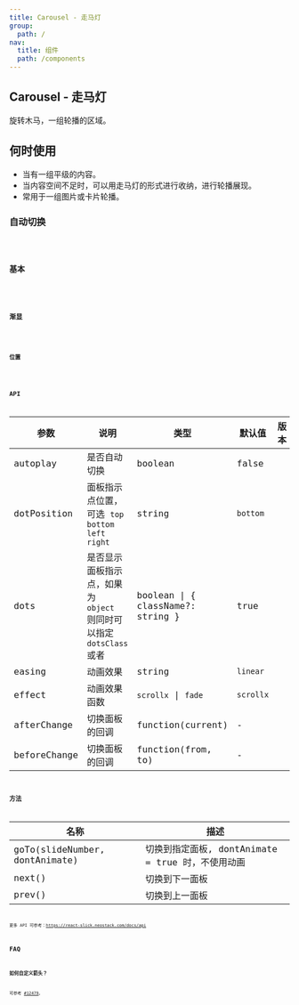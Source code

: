 ```yaml
---
title: Carousel - 走马灯
group:
  path: /
nav:
  title: 组件
  path: /components
---
```


## Carousel - 走马灯

旋转木马，一组轮播的区域。

## 何时使用

- 当有一组平级的内容。
- 当内容空间不足时，可以用走马灯的形式进行收纳，进行轮播展现。
- 常用于一组图片或卡片轮播。

### 自动切换

<code src="./demos/autoplay.tsx" />

### 基本

<code src="./demos/basic.tsx" />

### 渐显

<code src="./demos/fade.tsx" />

### 位置

<code src="./demos/position.tsx" />

## API

| 参数         | 说明                                                                | 类型                              | 默认值    | 版本 |
| ------------ | ------------------------------------------------------------------- | --------------------------------- | --------- | ---- |
| autoplay     | 是否自动切换                                                        | boolean                           | false     |      |
| dotPosition  | 面板指示点位置，可选 `top` `bottom` `left` `right`                  | string                            | `bottom`  |      |
| dots         | 是否显示面板指示点，如果为 `object` 则同时可以指定 `dotsClass` 或者 | boolean \| { className?: string } | true      |      |
| easing       | 动画效果                                                            | string                            | `linear`  |      |
| effect       | 动画效果函数                                                        | `scrollx` \| `fade`               | `scrollx` |      |
| afterChange  | 切换面板的回调                                                      | function(current)                 | -         |      |
| beforeChange | 切换面板的回调                                                      | function(from, to)                | -         |      |

## 方法

| 名称                           | 描述                                              |
| ------------------------------ | ------------------------------------------------- |
| goTo(slideNumber, dontAnimate) | 切换到指定面板, dontAnimate = true 时，不使用动画 |
| next()                         | 切换到下一面板                                    |
| prev()                         | 切换到上一面板                                    |

更多 API 可参考：<https://react-slick.neostack.com/docs/api>

## FAQ

### 如何自定义箭头？

可参考 [#12479](https://github.com/ant-design/ant-design/issues/12479)。
